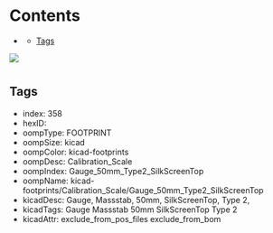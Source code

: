 



Contents
========

* [](#)
	* [Tags](#tags)
  
![][im]
# 

## Tags

- index: 358
- hexID: 
- oompType: FOOTPRINT
- oompSize: kicad
- oompColor: kicad-footprints
- oompDesc: Calibration_Scale
- oompIndex: Gauge_50mm_Type2_SilkScreenTop
- oompName: kicad-footprints/Calibration_Scale/Gauge_50mm_Type2_SilkScreenTop
- kicadDesc: Gauge, Massstab, 50mm, SilkScreenTop, Type 2,
- kicadTags: Gauge Massstab 50mm SilkScreenTop Type 2
- kicadAttr: exclude_from_pos_files exclude_from_bom



[im]: image.png
